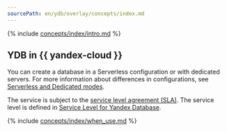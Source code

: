 ```yaml
---
sourcePath: en/ydb/overlay/concepts/index.md
---
```

{% include [concepts/index/intro.md](_includes/index/intro.md) %}

## YDB in {{ yandex-cloud }}

You can create a database in a Serverless configuration or with dedicated servers. For more information about differences in configurations, see [Serverless and Dedicated modes](serverless_and_dedicated.md).

The service is subject to the [service level agreement (SLA)](https://yandex.com/legal/cloud_sla). The service level is defined in [Service Level for Yandex Database](https://yandex.com/legal/cloud_sla_ydb).

{% include [concepts/index/when_use.md](_includes/index/when_use.md) %}

